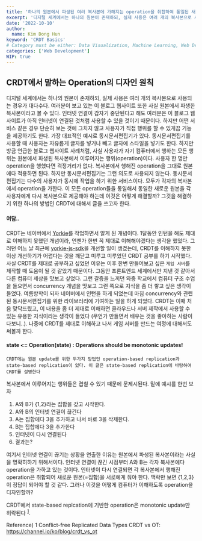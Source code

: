 ```yaml
---
title: '하나의 원본에서 파생된 여러 복사본에 가해지는 operation을 취합하여 통일된 새로운 원본을 만드는 마술(CRDT) - 1. Operation의 디자인 방법'
excerpt: '디지털 세계에서는 하나의 원본이 존재하되, 실제 사용은 여러 개의 복사본으로 사용되는 경우가 대다수다. 때에 따라, 원본에서 파생된 복사본에서는 operation이 가해질 수 있다. 가장 대표적인 예시로 동시문서편집기가 있다. 동시문서편집기를 사용할 때 각 사용자의 문서편집행위는 사실 원본에서 파생된 복사본에서 이루어지는 operation이다. 각 복사본에 행해진 operation은 나중에 추합되어 새로운 원본을 만들게 되는데 각 operation을 통일하기 위해서 사용되는 CRDT를 이해하기 위한 첫 관문인 operation의 디자인 방법에 대해서 탐구하겠다.'
date: '2022-10-10'
author:
  name: Kim Dong Hun
keyword: 'CRDT Basics'
# Category must be either: Data Visualization, Machine Learning, Web Development, Product Design, Computer Graphics, Other
categories: ['Web Development']
WIP: true
---
```


## CRDT에서 말하는 Operation의 디자인 원칙

디지털 세계에서는 하나의 원본이 존재하되, 실제 사용은 여러 개의 복사본으로 사용되는 경우가 대다수다. 여러분이 보고 있는 이 블로그 웹사이트 또한 사실 원본에서 파생한 복사본이라고 볼 수 있다. 인터넷 연결이 갑자기 중단된다고 해도 여러분은 이 블로그 웹사이트가 아직 인터넷이 연결된 것처럼 사용할 수 있을 것이기 때문이다. 하지만 어떤 서비스 같은 경우 단순히 보는 것에 그치지 않고 사용자가 직접 행위를 할 수 있게끔 기능을 제공하기도 한다. 가장 대표적인 예시로 동시문서편집기가 있다. 동시문서편집기를 사용할 때 사용자는 자유롭게 글자를 넣거나 빼고 글자에 스타일을 넣기도 한다. 하지만 방금 언급한 블로그 웹사이트 사례처럼, 사실 사용자가 자기 컴퓨터에서 행하는 모든 행위는 원본에서 파생된 복사본에서 이루어지는 행위(operation)이다. 사용자 한 명만 operation을 행했다면 걱정거리가 없다. 복사본에서 행해진 operation을 그대로 원본에다 적용하면 된다. 하지만 동시문서편집기는 그런 의도로 사용되지 않는다. 동시문서편집기는 다수의 사용자가 동시에 작업을 하기 위한 서비스이다. 모두가 각자의 복사본에서 operation을 가한다. 이 모든 operation들을 통일해서 동일한 새로운 원본을 각 사용자에게 다시 복사본으로 제공해야 하는데 이것은 어떻게 해결할까? 그것을 해결하기 위한 하나의 방법인 CRDT에 대해서 글을 쓰고자 한다.

#### 여담..

CRDT는 네이버에서 [Yorkie](https://yorkie.dev/)를 작업하면서 알게 된 개념이다. 1달동안 인턴을 해도 제대로 이해하지 못했던 개념이라, 언젠가 한번 꼭 제대로 이해해야겠다는 생각을 했었다. 그러던 어느 날 최근에 [yorkie-js-sdk](https://github.com/yorkie-team/yorkie-js-sdk)을 개선할 일이 생겼는데, CRDT를 이해하지 못한 이상 개선하기가 어렵다는 것을 깨닫고 미루고 미루었던 CRDT 공부를 하기 시작했다. 사실 CRDT를 제대로 공부하고 싶었던 이유는 이후 한번 만들어보고 싶은 `게임 서버`를 제작할 때 도움이 될 것 같았기 때문이다. 그동안 프론트엔드 세계에서만 지낸 것 같아서 다른 컴퓨터 세상을 맛보고 싶었다. 그런 갈증을 느끼던 와중 학교에서 컴퓨터 구조 수업을 들으면서 concurrency 개념을 맛보고 그런 쪽으로 지식을 좀 더 쌓고 싶은 생각이 들었다. 여름방학이 되자 네이버에서 인턴을 하게 되었는데 마침 concurrency와 관련된 동시문서편집기를 위한 라이브러리에 기여하는 일을 하게 되었다. CRDT는 이때 처음 맞닥뜨렸고, 이 내용을 좀 더 제대로 이해하면 클라우드나 서버 제작에서 사용할 수 있는 유용한 지식이라는 생각이 들었다 (무언가 만들면서 배우는 것을 좋아하는 사람이다보니..). 나중에 CRDT를 제대로 이해하고 나서 게임 서버를 만드는 여정에 대해서도 써볼까 한다.

#### state <= Operation(state) : Operations should be monotonic updates!

`CRDT에는 원본 update를 위한 두가지 방법인 operation-based replication과 state-based replication이 있다. 이 글은 state-based replication에 바탕하여 CRDT를 설명한다`

복사본에서 이루어지는 행위들은 겹칠 수 있기 때문에 문제시된다. 밑에 예시를 한번 보자

1. A와 B가 {1,2}라는 집합을 갖고 시작한다.
2. A와 B의 인터넷 연결이 끊긴다
3. A는 집합에다 3을 추가하고 나서 바로 3을 삭제한다.
4. B는 집합에다 3을 추가한다
5. 인터넷이 다시 연결된다
6. 결과는?

여기서 인터넷 연결이 끊기는 상황을 연출한 이유는 원본에서 파생된 복사본이라는 사실을 명확히하기 위해서이다. 인터넷 연결이 끊긴 시점부터 A와 B는 각자 복사본에다 operation을 가하고 있는 것이다. 인터넷이 다시 연결되면 각 복사본에서 행해진 operation은 취합되어 새로운 원본(=집합)을 서로에게 줘야 한다. 맥락만 보면 {1,2,3}이 정답이 되어야 할 것 같다. 그러나 이것을 어떻게 컴퓨터가 이해하도록 operation을 디자인할까?

CRDT에서 state-based replcation에 기반한 operation은 monotonic update만 허락된다 <sup>[1](#footnote_1)</sup>.

Reference)
<a name="footnote_1">1</a> Conflict-free Replicated Data Types
CRDT vs OT: https://channel.io/ko/blog/crdt_vs_ot
